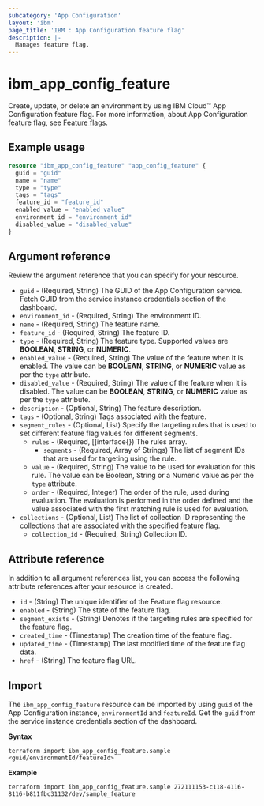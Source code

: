 ```yaml
---
subcategory: 'App Configuration'
layout: 'ibm'
page_title: 'IBM : App Configuration feature flag'
description: |-
  Manages feature flag.
---
```


# ibm_app_config_feature

Create, update, or delete an environment by using IBM Cloud™ App Configuration feature flag. For more information, about App Configuration feature flag, see [Feature flags](https://cloud.ibm.com/docs/app-configuration?topic=app-configuration-ac-feature-flags).

## Example usage

```terraform
resource "ibm_app_config_feature" "app_config_feature" {
  guid = "guid"
  name = "name"
  type = "type"
  tags = "tags"
  feature_id = "feature_id"
  enabled_value = "enabled_value"
  environment_id = "environment_id"
  disabled_value = "disabled_value"
}
```

## Argument reference

Review the argument reference that you can specify for your resource. 

- `guid` - (Required, String) The GUID of the App Configuration service. Fetch GUID from the service instance credentials section of the dashboard.
- `environment_id` - (Required, String) The environment ID.
- `name` - (Required, String) The feature name.
- `feature_id` - (Required, String) The feature ID.
- `type` - (Required, String) The feature type. Supported values are **BOOLEAN**, **STRING**, or **NUMERIC**.
- `enabled_value` - (Required, String) The value of the feature when it is enabled. The value can be **BOOLEAN**, **STRING**, or **NUMERIC** value as per the `type` attribute.
- `disabled_value` - (Required, String) The value of the feature when it is disabled. The value can be **BOOLEAN**, **STRING**, or **NUMERIC** value as per the `type` attribute.
- `description` - (Optional, String) The feature description.
- `tags` - (Optional, String) Tags associated with the feature.
- `segment_rules` - (Optional, List) Specify the targeting rules that is used to set different feature flag values for different segments.
  - `rules` - (Required, []interface{}) The rules array.
    - `segments` - (Required, Array of Strings) The list of segment IDs that are used for targeting using the rule.
  - `value` - (Required, String) The value to be used for evaluation for this rule. The value can be Boolean, String or a Numeric value as per the `type` attribute.
  - `order` - (Required, Integer) The order of the rule, used during evaluation. The evaluation is performed in the order defined and the value associated with the first matching rule is used for evaluation.
- `collections` - (Optional, List) The list of collection ID representing the collections that are associated with the specified feature flag.
  - `collection_id` - (Required, String) Collection ID.

## Attribute reference

In addition to all argument references list, you can access the following attribute references after your resource is created.

- `id` - (String) The unique identifier of the Feature flag resource.
- `enabled` - (String) The state of the feature flag.
- `segment_exists` - (String) Denotes if the targeting rules are specified for the feature flag.
- `created_time` - (Timestamp) The creation time of the feature flag.
- `updated_time` - (Timestamp) The last modified time of the feature flag data.
- `href` - (String) The feature flag URL.

## Import

The `ibm_app_config_feature` resource can be imported by using `guid` of the App Configuration instance, `environmentId` and `featureId`. Get the `guid` from the service instance credentials section of the dashboard.

**Syntax**

```
terraform import ibm_app_config_feature.sample  <guid/environmentId/featureId>

```

**Example**

```
terraform import ibm_app_config_feature.sample 272111153-c118-4116-8116-b811fbc31132/dev/sample_feature
```
